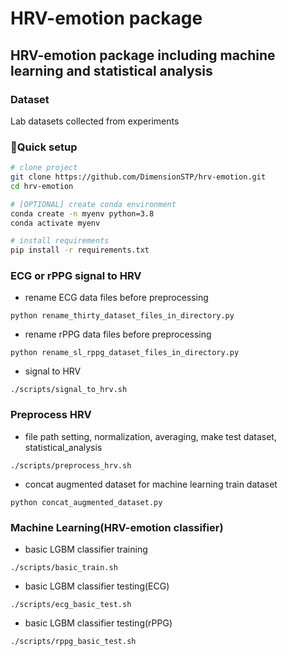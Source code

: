 # HRV-emotion package

## HRV-emotion package including machine learning and statistical analysis

### Dataset
Lab datasets collected from experiments

### 🚀Quick setup

```bash
# clone project
git clone https://github.com/DimensionSTP/hrv-emotion.git
cd hrv-emotion

# [OPTIONAL] create conda environment
conda create -n myenv python=3.8
conda activate myenv

# install requirements
pip install -r requirements.txt
```

### ECG or rPPG signal to HRV

* rename ECG data files before preprocessing
```shell
python rename_thirty_dataset_files_in_directory.py
```

* rename rPPG data files before preprocessing
```shell
python rename_sl_rppg_dataset_files_in_directory.py
```

* signal to HRV
```shell
./scripts/signal_to_hrv.sh
```

### Preprocess HRV

* file path setting, normalization, averaging, make test dataset, statistical_analysis
```shell
./scripts/preprocess_hrv.sh
```

* concat augmented dataset for machine learning train dataset
```shell
python concat_augmented_dataset.py
```

### Machine Learning(HRV-emotion classifier)

* basic LGBM classifier training
```shell
./scripts/basic_train.sh
```

* basic LGBM classifier testing(ECG)
```shell
./scripts/ecg_basic_test.sh
```

* basic LGBM classifier testing(rPPG)
```shell
./scripts/rppg_basic_test.sh
```